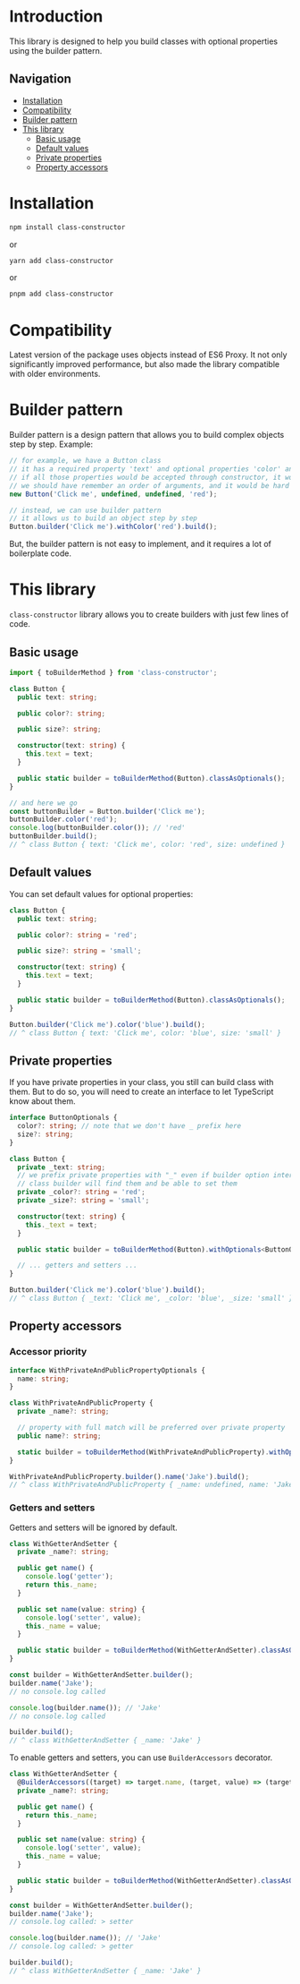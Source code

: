 # Introduction

This library is designed to help you build classes with optional properties using the builder pattern.

## Navigation

- [Installation](#installation)
- [Compatibility](#compatibility)
- [Builder pattern](#builder-pattern)
- [This library](#this-library)
  - [Basic usage](#basic-usage)
  - [Default values](#default-values)
  - [Private properties](#private-properties)
  - [Property accessors](#property-accessors)

# Installation

```bash
npm install class-constructor
```

or

```bash
yarn add class-constructor
```

or

```bash
pnpm add class-constructor
```

# Compatibility

Latest version of the package uses objects instead of ES6 Proxy.
It not only significantly improved performance, but also made the library compatible with older environments.

# Builder pattern

Builder pattern is a design pattern that allows you to build complex objects step by step.
Example:

```typescript
// for example, we have a Button class
// it has a required property 'text' and optional properties 'color' and 'size' and 10 more ...
// if all those properties would be accepted through constructor, it would be a mess
// we should have remember an order of arguments, and it would be hard to read and maintain
new Button('Click me', undefined, undefined, 'red');

// instead, we can use builder pattern
// it allows us to build an object step by step
Button.builder('Click me').withColor('red').build();
```

But, the builder pattern is not easy to implement, and it requires a lot of boilerplate code.

# This library

`class-constructor` library allows you to create builders with just few lines of code.

## Basic usage

```typescript
import { toBuilderMethod } from 'class-constructor';

class Button {
  public text: string;

  public color?: string;

  public size?: string;

  constructor(text: string) {
    this.text = text;
  }

  public static builder = toBuilderMethod(Button).classAsOptionals();
}

// and here we go
const buttonBuilder = Button.builder('Click me');
buttonBuilder.color('red');
console.log(buttonBuilder.color()); // 'red'
buttonBuilder.build();
// ^ class Button { text: 'Click me', color: 'red', size: undefined }
```

## Default values

You can set default values for optional properties:

```typescript
class Button {
  public text: string;

  public color?: string = 'red';

  public size?: string = 'small';

  constructor(text: string) {
    this.text = text;
  }

  public static builder = toBuilderMethod(Button).classAsOptionals();
}

Button.builder('Click me').color('blue').build();
// ^ class Button { text: 'Click me', color: 'blue', size: 'small' }
```

## Private properties

If you have private properties in your class, you still can build class with them.
But to do so, you will need to create an interface to let TypeScript know about them.

```typescript
interface ButtonOptionals {
  color?: string; // note that we don't have _ prefix here
  size?: string;
}

class Button {
  private _text: string;
  // we prefix private properties with "_" even if builder option interface doesn't have them
  // class builder will find them and be able to set them
  private _color?: string = 'red';
  private _size?: string = 'small';

  constructor(text: string) {
    this._text = text;
  }

  public static builder = toBuilderMethod(Button).withOptionals<ButtonOptionals>();

  // ... getters and setters ...
}

Button.builder('Click me').color('blue').build();
// ^ class Button { _text: 'Click me', _color: 'blue', _size: 'small' }
```

## Property accessors

### Accessor priority

```typescript
interface WithPrivateAndPublicPropertyOptionals {
  name: string;
}

class WithPrivateAndPublicProperty {
  private _name?: string;

  // property with full match will be preferred over private property
  public name?: string;

  static builder = toBuilderMethod(WithPrivateAndPublicProperty).withOptionals<WithPrivateAndPublicPropertyOptionals>();
}

WithPrivateAndPublicProperty.builder().name('Jake').build();
// ^ class WithPrivateAndPublicProperty { _name: undefined, name: 'Jake' }
```

### Getters and setters

Getters and setters will be ignored by default.

```typescript
class WithGetterAndSetter {
  private _name?: string;

  public get name() {
    console.log('getter');
    return this._name;
  }

  public set name(value: string) {
    console.log('setter', value);
    this._name = value;
  }

  public static builder = toBuilderMethod(WithGetterAndSetter).classAsOptionals();
}

const builder = WithGetterAndSetter.builder();
builder.name('Jake');
// no console.log called

console.log(builder.name()); // 'Jake'
// no console.log called

builder.build();
// ^ class WithGetterAndSetter { _name: 'Jake' }
```

To enable getters and setters, you can use `BuilderAccessors` decorator.

```typescript
class WithGetterAndSetter {
  @BuilderAccessors((target) => target.name, (target, value) => (target._name = value))
  private _name?: string;

  public get name() {
    return this._name;
  }

  public set name(value: string) {
    console.log('setter', value);
    this._name = value;
  }

  public static builder = toBuilderMethod(WithGetterAndSetter).classAsOptionals();
}

const builder = WithGetterAndSetter.builder();
builder.name('Jake');
// console.log called: > setter

console.log(builder.name()); // 'Jake'
// console.log called: > getter

builder.build();
// ^ class WithGetterAndSetter { _name: 'Jake' }
```
